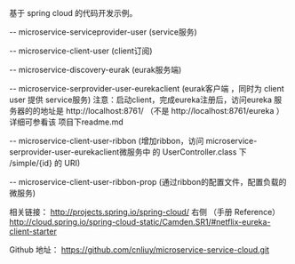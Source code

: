基于 spring cloud 的代码开发示例。

-- microservice-serviceprovider-user (service服务)

-- microservice-client-user (client订阅)

-- microservice-discovery-eurak (eurak服务端)

-- microservice-serprovider-user-eurekaclient (eurak客户端 ，同时为 client user 提供 service服务)
	注意：启动client，完成eureka注册后，访问eureka 服务器的的地址是
	  	 http://localhost:8761/ 
	  	 （不是 http://localhost:8761/eureka ）
	  	 详细可参看该 项目下readme.md
	  	 
-- microservice-client-user-ribbon (增加ribbon，访问 microservice-serprovider-user-eurekaclient微服务中
	的  UserController.class 下 /simple/{id} 的 URI)
	
-- microservice-client-user-ribbon-prop (通过ribbon的配置文件，配置负载的微服务)

相关链接：
http://projects.spring.io/spring-cloud/  右侧 （手册  Reference）
http://cloud.spring.io/spring-cloud-static/Camden.SR1/#netflix-eureka-client-starter

Github 地址：
https://github.com/cnliuy/microservice-service-cloud.git


